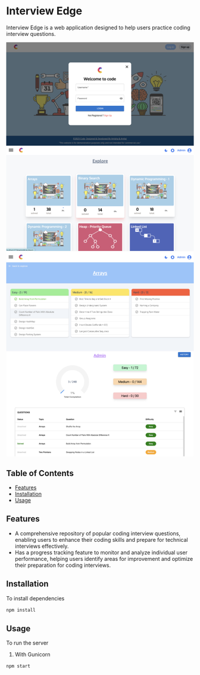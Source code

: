 # Interview Edge

Interview Edge is a web application designed to help users practice coding interview questions. 

![Project Image](./images/auth.png)
![Project Image](./images/explore.png)
![Project Image](./images/selectedtopic.png)
![Project Image](./images/profile.png)

## Table of Contents

- [Features](#features)
- [Installation](#installation)
- [Usage](#usage)


## Features

- A comprehensive repository of popular coding interview questions, enabling users to enhance their coding skills and prepare for technical interviews effectively.
- Has a progress tracking feature to monitor and analyze individual user performance, helping users identify areas for improvement and optimize their preparation for coding interviews.

## Installation

To install dependencies

```bash
npm install
```



## Usage

To run the server

1. With Gunicorn

```bash
npm start
```


